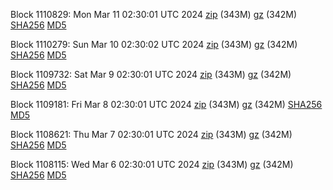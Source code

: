 Block 1110829: Mon Mar 11 02:30:01 UTC 2024 [zip](https://files.01coin.io/mainnet/2024-03-11/bootstrap.dat.zip) (343M) [gz](https://files.01coin.io/mainnet/2024-03-11/bootstrap.dat.tar.gz) (342M) [SHA256](https://files.01coin.io/mainnet/2024-03-11/sha256.txt) [MD5](https://files.01coin.io/mainnet/2024-03-11/md5.txt)

Block 1110279: Sun Mar 10 02:30:02 UTC 2024 [zip](https://files.01coin.io/mainnet/2024-03-10/bootstrap.dat.zip) (343M) [gz](https://files.01coin.io/mainnet/2024-03-10/bootstrap.dat.tar.gz) (342M) [SHA256](https://files.01coin.io/mainnet/2024-03-10/sha256.txt) [MD5](https://files.01coin.io/mainnet/2024-03-10/md5.txt)

Block 1109732: Sat Mar  9 02:30:01 UTC 2024 [zip](https://files.01coin.io/mainnet/2024-03-09/bootstrap.dat.zip) (343M) [gz](https://files.01coin.io/mainnet/2024-03-09/bootstrap.dat.tar.gz) (342M) [SHA256](https://files.01coin.io/mainnet/2024-03-09/sha256.txt) [MD5](https://files.01coin.io/mainnet/2024-03-09/md5.txt)

Block 1109181: Fri Mar  8 02:30:01 UTC 2024 [zip](https://files.01coin.io/mainnet/2024-03-08/bootstrap.dat.zip) (343M) [gz](https://files.01coin.io/mainnet/2024-03-08/bootstrap.dat.tar.gz) (342M) [SHA256](https://files.01coin.io/mainnet/2024-03-08/sha256.txt) [MD5](https://files.01coin.io/mainnet/2024-03-08/md5.txt)

Block 1108621: Thu Mar  7 02:30:01 UTC 2024 [zip](https://files.01coin.io/mainnet/2024-03-07/bootstrap.dat.zip) (343M) [gz](https://files.01coin.io/mainnet/2024-03-07/bootstrap.dat.tar.gz) (342M) [SHA256](https://files.01coin.io/mainnet/2024-03-07/sha256.txt) [MD5](https://files.01coin.io/mainnet/2024-03-07/md5.txt)

Block 1108115: Wed Mar  6 02:30:01 UTC 2024 [zip](https://files.01coin.io/mainnet/2024-03-06/bootstrap.dat.zip) (343M) [gz](https://files.01coin.io/mainnet/2024-03-06/bootstrap.dat.tar.gz) (342M) [SHA256](https://files.01coin.io/mainnet/2024-03-06/sha256.txt) [MD5](https://files.01coin.io/mainnet/2024-03-06/md5.txt)
